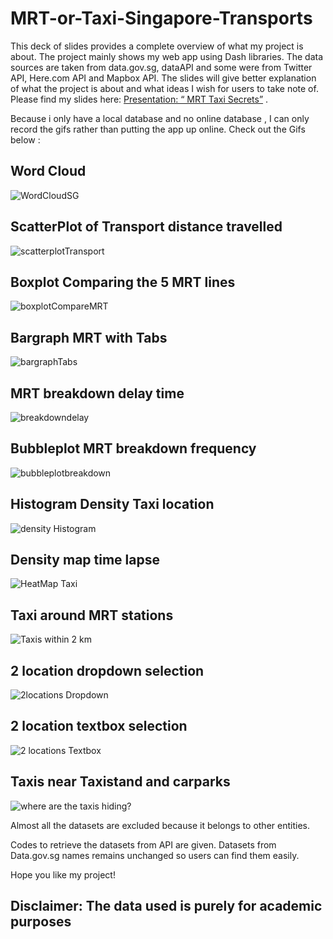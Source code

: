 # MRT-or-Taxi-Singapore-Transports
This deck of slides provides a complete overview of what my project is about. The project mainly shows my web app using Dash libraries. The data sources are taken from data.gov.sg, dataAPI and some were from Twitter API, Here.com API and Mapbox API. The slides will give better explanation of what the project is about and what ideas I wish for users to take note of. Please find my slides here: [Presentation: “ MRT Taxi Secrets”](https://github.com/cjy93/MRT-or-Taxi-Singapore-Transports/blob/master/P7337992%20MRT%20Taxi%20Secrets.pptx) .

Because i only have a local database and no online database , I can only record the gifs rather than putting the app up online. Check out the Gifs below : 
## Word Cloud
![WordCloudSG](https://github.com/cjy93/MRT-or-Taxi-Singapore-Transports/blob/master/GIF/wordcloud.gif) 
## ScatterPlot of Transport distance travelled
![scatterplotTransport](https://github.com/cjy93/MRT-or-Taxi-Singapore-Transports/blob/master/GIF/scatterpublicTransports.gif)
## Boxplot Comparing the 5 MRT lines
![boxplotCompareMRT](https://github.com/cjy93/MRT-or-Taxi-Singapore-Transports/blob/master/GIF/boxplotMrtLines.gif)
## Bargraph MRT with Tabs
![bargraphTabs](https://github.com/cjy93/MRT-or-Taxi-Singapore-Transports/blob/master/GIF/bargraphWithTabsMrt.gif)
## MRT breakdown delay time
![breakdowndelay](https://github.com/cjy93/MRT-or-Taxi-Singapore-Transports/blob/master/GIF/BreakdownCalculatorMrt.gif)
## Bubbleplot MRT breakdown frequency
![bubbleplotbreakdown](https://github.com/cjy93/MRT-or-Taxi-Singapore-Transports/blob/master/GIF/BubblemrtAlllinesSlider.gif)
## Histogram Density Taxi location
![density Histogram](https://github.com/cjy93/MRT-or-Taxi-Singapore-Transports/blob/master/GIF/histogramDensityTaxi.gif)
## Density map time lapse
![HeatMap Taxi](https://github.com/cjy93/MRT-or-Taxi-Singapore-Transports/blob/master/GIF/densityMapIpyleaflet.gif)
## Taxi around MRT stations
![Taxis within 2 km](https://github.com/cjy93/MRT-or-Taxi-Singapore-Transports/blob/master/GIF/numberoftaxiWithin2km.gif)
## 2 location dropdown selection
![2locations Dropdown](https://github.com/cjy93/MRT-or-Taxi-Singapore-Transports/blob/master/GIF/shortestDistDropdownTaxi.gif)
## 2 location textbox selection
![2 locations Textbox](https://github.com/cjy93/MRT-or-Taxi-Singapore-Transports/blob/master/GIF/shortestDistTextboxTaxi.gif)
## Taxis near Taxistand and carparks 
![where are the taxis hiding?](https://github.com/cjy93/MRT-or-Taxi-Singapore-Transports/blob/master/GIF/rangesliderAndCarparksTaxi.gif.gif)


Almost all the datasets are excluded because it belongs to other entities.

Codes to retrieve the datasets from API are given. Datasets from Data.gov.sg names remains unchanged so users can find them easily.

Hope you like my project!



## Disclaimer: The data used is purely for academic purposes
